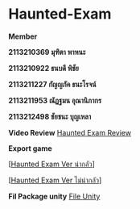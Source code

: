 # Haunted-Exam

**Member**

**2113210369 มุฑิตา พาหนะ**

**2113210922 ธนบดี พิชัย**

**2113211227 กัญญภัค ธนะโรจน์**

**2113211953 ณัฏฐมน อุณานิภากร**

**2113212498 ชัยชนะ บุญเหลา**

**Video Review**
[Haunted Exam Review](https://drive.google.com/file/d/1jvKKUmKKSHjFbHGa_WXcrY7jJwI0mial/view?usp=sharing)

**Export game**

[[Haunted Exam Ver น่ากลัว](https://drive.google.com/file/d/1TPB8QkZp-7OISbM37RL0i6BSqJndtTIJ/view?usp=sharing)]

[[Haunted Exam Ver ไม่น่ากลัว](https://drive.google.com/file/d/1U7_IOR9pmXzEhUsxsKc4l7dO92AWIPez/view?usp=sharing)]

**Fil Package unity**
[File Unity
](https://drive.google.com/file/d/1Z6osoTJWivxKDMX7WlqaGh7CRy8-zCkS/view?usp=sharing)
